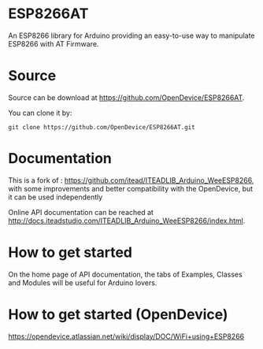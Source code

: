 # ESP8266AT

An ESP8266 library for Arduino providing an easy-to-use way to manipulate ESP8266 with AT Firmware.

# Source 

Source can be download at <https://github.com/OpenDevice/ESP8266AT>.

You can clone it by:

    git clone https://github.com/OpenDevice/ESP8266AT.git

# Documentation

This is a fork of : https://github.com/itead/ITEADLIB_Arduino_WeeESP8266, with some improvements and better compatibility with the OpenDevice, but it can be used independently

Online API documentation can be reached at <http://docs.iteadstudio.com/ITEADLIB_Arduino_WeeESP8266/index.html>.


# How to get started 

On the home page of API documentation, the tabs of Examples, Classes and Modules will be useful for Arduino lovers.

# How to get started (OpenDevice)

https://opendevice.atlassian.net/wiki/display/DOC/WiFi+using+ESP8266